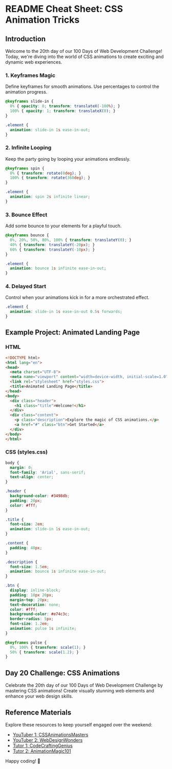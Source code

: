 # README Cheat Sheet: CSS Animation Tricks

## Introduction
Welcome to the 20th day of our 100 Days of Web Development Challenge! Today, we're diving into the world of CSS animations to create exciting and dynamic web experiences.

### 1. Keyframes Magic
Define keyframes for smooth animations. Use percentages to control the animation progress.

```css
@keyframes slide-in {
  0% { opacity: 0; transform: translateX(-100%); }
  100% { opacity: 1; transform: translateX(0); }
}

.element {
  animation: slide-in 1s ease-in-out;
}
```

### 2. Infinite Looping
Keep the party going by looping your animations endlessly.

```css
@keyframes spin {
  0% { transform: rotate(0deg); }
  100% { transform: rotate(360deg); }
}

.element {
  animation: spin 2s infinite linear;
}
```

### 3. Bounce Effect
Add some bounce to your elements for a playful touch.

```css
@keyframes bounce {
  0%, 20%, 50%, 80%, 100% { transform: translateY(0); }
  40% { transform: translateY(-20px); }
  60% { transform: translateY(-10px); }
}

.element {
  animation: bounce 1s infinite ease-in-out;
}
```

### 4. Delayed Start
Control when your animations kick in for a more orchestrated effect.

```css
.element {
  animation: slide-in 1s ease-in-out 0.5s forwards;
}
```

## Example Project: Animated Landing Page

### HTML
```html
<!DOCTYPE html>
<html lang="en">
<head>
  <meta charset="UTF-8">
  <meta name="viewport" content="width=device-width, initial-scale=1.0">
  <link rel="stylesheet" href="styles.css">
  <title>Animated Landing Page</title>
</head>
<body>
  <div class="header">
    <h1 class="title">Welcome!</h1>
  </div>
  <div class="content">
    <p class="description">Explore the magic of CSS animations.</p>
    <a href="#" class="btn">Get Started</a>
  </div>
</body>
</html>
```

### CSS (styles.css)
```css
body {
  margin: 0;
  font-family: 'Arial', sans-serif;
  text-align: center;
}

.header {
  background-color: #3498db;
  padding: 20px;
  color: #fff;
}

.title {
  font-size: 2em;
  animation: slide-in 1s ease-in-out;
}

.content {
  padding: 40px;
}

.description {
  font-size: 1.5em;
  animation: bounce 1s infinite ease-in-out;
}

.btn {
  display: inline-block;
  padding: 10px 20px;
  margin-top: 20px;
  text-decoration: none;
  color: #fff;
  background-color: #e74c3c;
  border-radius: 5px;
  font-size: 1.2em;
  animation: pulse 1s infinite;
}

@keyframes pulse {
  0%, 100% { transform: scale(1); }
  50% { transform: scale(1.2); }
}
```

## Day 20 Challenge: CSS Animations
Celebrate the 20th day of our 100 Days of Web Development Challenge by mastering CSS animations! Create visually stunning web elements and enhance your web design skills.

## Reference Materials
Explore these resources to keep yourself engaged over the weekend:

- [YouTuber 1: CSSAnimationsMasters](#)
- [YouTuber 2: WebDesignWonders](#)
- [Tutor 1: CodeCraftingGenius](#)
- [Tutor 2: AnimationMagic101](#)

Happy coding! 🚀
